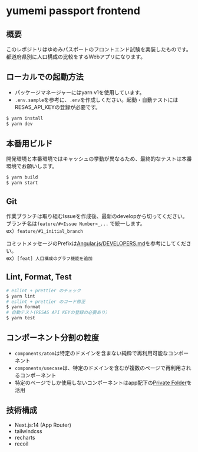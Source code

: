 # yumemi passport frontend

## 概要

このレポジトリはゆめみパスポートのフロントエンド試験を実装したものです。  
都道府県別に人口構成の比較をするWebアプリになります。

## ローカルでの起動方法

- パッケージマネージャーにはyarn v1を使用しています。
- `.env.sample`を参考に、`.env`を作成しください。起動・自動テストにはRESAS_API_KEYの登録が必要です。

```bash
$ yarn install
$ yarn dev
```

## 本番用ビルド

開発環境と本番環境ではキャッシュの挙動が異なるため、最終的なテストは本番環境でお願いします。

```bash
$ yarn build
$ yarn start
```

## Git

作業ブランチは取り組むIssueを作成後、最新のdevelopから切ってください。  
ブランチ名は`feature/#<Issue Number>_...` で統一します。  
ex）`feature/#1_initial_branch`

コミットメッセージのPrefixは[Angular.js/DEVELOPERS.md](https://github.com/angular/angular.js/blob/master/DEVELOPERS.md#type)を参考にしてください。  
ex）`[feat] 人口構成のグラフ機能を追加`

## Lint, Format, Test

```bash
# eslint + prettier のチェック
$ yarn lint
# eslint + prettier のコード修正
$ yarn format
# 自動テスト(RESAS API KEYの登録の必要あり）
$ yarn test
```

## コンポーネント分割の粒度

- `components/atom`は特定のドメインを含まない純粋で再利用可能なコンポーネント
- `components/usecase`は、特定のドメインを含むが複数のページで再利用されるコンポーネント
- 特定のページでしか使用しないコンポーネントはapp配下の[Private Folder](https://nextjs.org/docs/app/building-your-application/routing/colocation#private-folders)を活用

## 技術構成

- Next.js:14 (App Router)
- tailwindcss
- recharts
- recoil
